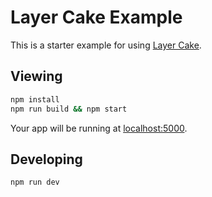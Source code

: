 Layer Cake Example
===

This is a starter example for using [Layer Cake](https://layercake.graphics).

## Viewing

```sh
npm install
npm run build && npm start
```

Your app will be running at [localhost:5000](http://localhost:5000).

## Developing

```sh
npm run dev
```
